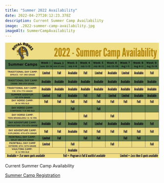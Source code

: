 ```yaml
---
title: "Summer 2022 Availability"
date: 2022-04-27T20:12:23.378Z
description: Current Summer Camp Availability
image: .2022-summer-camp-availability.jpg
imageAlt: SummerCampAvailability
---
```

![SummerCampAvailability](2022-summer-camp-availability.jpg)

Current Summer Camp Availability 

<div className='text-center mt-4'>
    <a 
        href='https://www.ultracamp.com/clientlogin.aspx?idCamp=1145&campCode=151'
        className='text-green-200 hover:text-indigo-400 hover:underline font-cursive text-2xl'
        target='_blank' 
        rel='noopener noreferrer'
    >Summer Camp Registration</a>
</div>